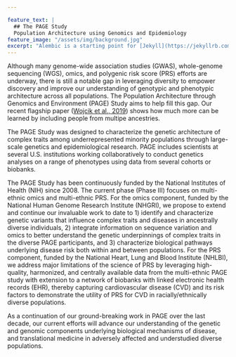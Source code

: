 ```yaml
---

feature_text: |
  ## The PAGE Study
  Population Architecture using Genomics and Epidemiology
feature_image: "/assets/img/background.jpg"
excerpt: "Alembic is a starting point for [Jekyll](https://jekyllrb.com/) projects. Rather than starting from scratch, this boilerplate is designed to get the ball rolling immediately. Install it, configure it, tweak it, push it."
---
```


Although many genome-wide association studies (GWAS), whole-genome sequencing (WGS), omics, and polygenic risk score (PRS) efforts are underway, there is still a notable gap in leveraging diversity to empower discovery and improve our understanding of genotypic and phenotypic architecture across all populations. The Population Architecture through Genomics and Environment (PAGE) Study aims to help fill this gap. Our recent flagship paper (<a href="https://pubmed.ncbi.nlm.nih.gov/31217584/">Wojcik et al., 2019</a>) shows how much more can be learned by including people from multipe ancestries.

The PAGE Study was designed to characterize the genetic architecture of complex traits among underrepresented minority populations through large-scale genetics and epidemiological research. PAGE includes scientists at several U.S. institutions working collaboratively to conduct genetics analyses on a range of phenotypes using data from several cohorts or biobanks.

The PAGE Study has been continuously funded by the National Institutes of Health (NIH) since 2008.  The current phase (Phase III) focuses on multi-ethnic omics and multi-ethnic PRS.  For the omics component, funded by the National Human Genome Research Institute (NHGRI), we propose to extend and continue our invaluable work to date to 1) identify and characterize genetic variants that influence complex traits and diseases in ancestrally diverse individuals, 2) integrate information on sequence variation and omics to better understand the genetic underpinnings of complex traits in the diverse PAGE participants, and 3) characterize biological pathways underlying disease risk both within and between populations.  For the PRS component, funded by the National Heart, Lung and Blood Institute (NHLBI), we address major limitations of the science of PRS by leveraging high-quality, harmonized, and centrally available data from the multi-ethnic PAGE study with extension to a network of biobanks with linked electronic health records (EHR), thereby capturing cardiovascular disease (CVD) and its risk factors to demonstrate the utility of PRS for CVD in racially/ethnically diverse populations.

As a continuation of our ground-breaking work in PAGE over the last decade, our current efforts will advance our understanding of the genetic and genomic components underlying biological mechanisms of disease, and translational medicine in adversely affected and understudied diverse populations.
